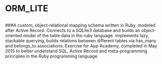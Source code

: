 # ORM_LITE 
##
###A custom, object-relational mapping schema written in Ruby, modeled after Active Record.
Connects to a SQLite3 database and builds an object-oriented model of the table data in the ruby language. implements
lazy, stackable querying, builds relations between different tables via has_many and belongs_to associations. Exercise 
for App Academy, completed in May 2015 to better understand SQL, Active Record and meta-programming principles in the Ruby
programming language.

